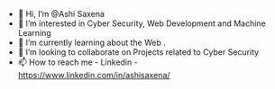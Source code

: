 - 👋 Hi, I’m @Ashi Saxena
- 👀 I’m interested in Cyber Security, Web Development and Machine Learning 
- 🌱 I’m currently learning about the Web . 
- 💞️ I’m looking to collaborate on Projects related to Cyber Security 
- 📫 How to reach me - Linkedin - https://www.linkedin.com/in/ashisaxena/

